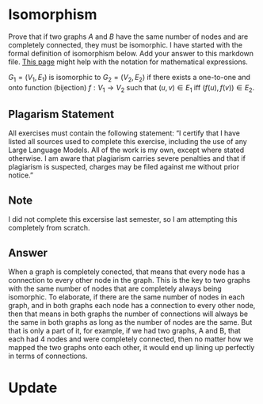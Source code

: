 # Isomorphism

Prove that if two graphs $A$ and $B$ have the same number of nodes and are
completely connected, they must be isomorphic. I have started with the formal
definition of isomorphism below. Add your answer to this markdown file. [This
page](https://docs.github.com/en/get-started/writing-on-github/working-with-advanced-formatting/writing-mathematical-expressions)
might help with the notation for mathematical expressions.

$G_1=(V_1 , E_1)$ is isomorphic to $G_2 = (V_2, E_2)$ if there exists a
one-to-one and onto function (bijection) $f: V_1 \rightarrow V_2$ such that $(u,v)
\in E_1$ iff $(f(u),f(v)) \in E_2$.

## Plagarism Statement

All exercises must contain the following statement:
“I certify that I have listed all sources used to complete this exercise, including the use
of any Large Language Models. All of the work is my own, except where stated
otherwise. I am aware that plagiarism carries severe penalties and that if plagiarism is
suspected, charges may be filed against me without prior notice.”

## Note
I did not complete this excersise last semester, so I am attempting this completely from scratch.

## Answer

When a graph is completely conected, that means that every node has a connection to every other node in the graph. This is the key to two graphs with the same number of nodes that are completely always being isomorphic. To elaborate, if there are the same number of nodes in each graph, and in both graphs each node has a connection to every other node, then that means in both graphs the number of connections will always be the same in both graphs as long as the number of nodes are the same. But that is only a part of it, for example, if we had two graphs, A and B, that each had 4 nodes and were completely connected, then no matter how we mapped the two graphs onto each other, it would end up lining up perfectly in terms of connections.
# Update
